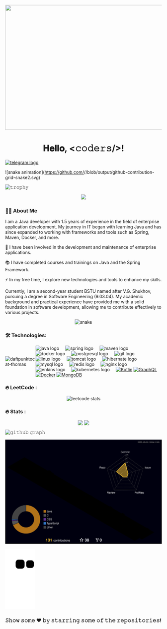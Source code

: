 <br clear="both">
<div align="center">
    <img height="400" width="800"
         src="https://gifs.obs.ru-moscow-1.hc.sbercloud.ru/4f47e4813aa2aebbe240a2e9fc56d365d48df23394574129f1bbe230e54827cc.gif"/>
</div>
<h1 align="center">𝐇𝐞𝐥𝐥𝐨, &lt;𝚌𝚘𝚍𝚎𝚛𝚜/&gt;!</h1>
 <a href="https://t.me/BodyaPryadko" target="_blank"> <img
        src="https://img.shields.io/static/v1?message=Telegram&logo=telegram&label=&color=2CA5E0&logoColor=white&labelColor=&style=for-the-badge"
        height="25" alt="telegram logo"/> </a>
</div>

![snake animation](https://github.com/<seu user name>/<seu user name>/blob/output/github-contribution-grid-snake2.svg)

![𝚝𝚛𝚘𝚙𝚑𝚢](https://github-profile-trophy.vercel.app/?username=BogdanPryadko4853&column=10&margin-w=15&margin-h=15&no-bg=true&no-frame=true&theme=juicyfresh)


<div align="center">
    <img src="https://visitor-badge.laobi.icu/badge?page_id=filimonovalexey.filimonovalexey&"/>
</div>
<h3 align="left">👩‍💻 About Me</h3>
<p align="left">
I am a Java developer with 1.5 years of experience in the field of enterprise application development. My journey in IT began with learning Java and has since expanded to working with frameworks and tools such as Spring, Maven, Docker, and more.

🔭 I have been involved in the development and maintenance of enterprise applications.

📚 I have completed courses and trainings on Java and the Spring Framework.

⚡ In my free time, I explore new technologies and tools to enhance my skills.

Currently, I am a second-year student BSTU named after V.G. Shukhov, pursuing a degree in Software Engineering (9.03.04). My academic background and practical experience have provided me with a solid foundation in software development, allowing me to contribute effectively to various projects.
</p>

<p align="center"><img width="600" src="https://media1.tenor.com/m/GfSX-u7VGM4AAAAd/coding.gif" alt="snake"/></p>
<h3 align="left">🛠 Technologies:</h3>

<div style="display: flex; align-items: center;">
<div>
    <img width="250" src="https://octodex.github.com/images/daftpunktocat-thomas.gif" alt="daftpunktocat-thomas"/>
</div>
    <div align="left">  
        <img src="https://cdn.jsdelivr.net/gh/devicons/devicon/icons/java/java-original.svg" height="40" alt="java logo" />
        <img width="12" /> 
        <img src="https://cdn.jsdelivr.net/gh/devicons/devicon/icons/spring/spring-original.svg" height="40" alt="spring logo" /> 
        <img width="12" /> 
        <img src="https://cdn.jsdelivr.net/gh/devicons/devicon/icons/maven/maven-original.svg" height="40" alt="maven logo" /> 
        <img width="12" /> 
        <img src="https://cdn.jsdelivr.net/gh/devicons/devicon/icons/docker/docker-original.svg" height="40" alt="docker logo" /> 
        <img width="12" /> 
        <img src="https://cdn.jsdelivr.net/gh/devicons/devicon/icons/postgresql/postgresql-original.svg" height="40" alt="postgresql logo" /> 
        <img width="12" /> 
        <img src="https://cdn.jsdelivr.net/gh/devicons/devicon/icons/git/git-original.svg" height="40" alt="git logo" /> 
        <img width="12" />
        <img src="https://cdn.jsdelivr.net/gh/devicons/devicon/icons/linux/linux-original.svg" height="40" alt="linux logo" /> 
        <img width="12" /> 
        <img src="https://cdn.jsdelivr.net/gh/devicons/devicon/icons/tomcat/tomcat-original.svg" height="40" alt="tomcat logo" /> 
        <img width="12" />
        <img src="https://cdn.jsdelivr.net/gh/devicons/devicon/icons/hibernate/hibernate-original.svg" height="40" alt="hibernate logo" />
        <img width="12" /> 
        <img src="https://cdn.jsdelivr.net/gh/devicons/devicon/icons/mysql/mysql-original.svg" height="40" alt="mysql logo" /> 
        <img width="12" /> 
        <img src="https://cdn.jsdelivr.net/gh/devicons/devicon/icons/redis/redis-original.svg" height="40" alt="redis logo" /> 
        <img width="12" /> 
        <img src="https://cdn.jsdelivr.net/gh/devicons/devicon/icons/nginx/nginx-original.svg" height="40" alt="nginx logo" /> 
        <img width="12" /> 
        <img src="https://cdn.jsdelivr.net/gh/devicons/devicon/icons/jenkins/jenkins-line.svg" height="40" alt="jenkins logo" /> 
        <img width="12" /> 
        <img src="https://cdn.jsdelivr.net/gh/devicons/devicon/icons/kubernetes/kubernetes-plain.svg" height="40" alt="kubernetes logo" /> 
        <img width="12" /> 
        <a href="https://kotlinlang.org/" target="_blank" rel="noreferrer"><img src="https://raw.githubusercontent.com/danielcranney/readme-generator/main/public/icons/skills/kotlin-colored.svg" width="36" height="36" alt="Kotlin" /></a>
        <a href="https://graphql.org/" target="_blank" rel="noreferrer"><img src="https://raw.githubusercontent.com/danielcranney/readme-generator/main/public/icons/skills/graphql-colored.svg" width="36" height="36" alt="GraphQL" /></a>
        <a href="https://www.docker.com/" target="_blank" rel="noreferrer"><img src="https://raw.githubusercontent.com/danielcranney/readme-generator/main/public/icons/skills/docker-colored.svg" width="36" height="36" alt="Docker" /></a>
        <a href="https://www.mongodb.com/" target="_blank" rel="noreferrer"><img src="https://raw.githubusercontent.com/danielcranney/readme-generator/main/public/icons/skills/mongodb-colored.svg" width="36" height="36" alt="MongoDB" /></a>
    </div>
</div>


<h3 align="left">🔥 LeetCode :</h3>
<div align="center"> <img src="https://leetcard.jacoblin.cool/Bogdan4853" height="220" alt="leetcode stats" /> 
</div>

<h3 align="left">🔥 Stats :</h3>
<p align="center">
    <img align="center" src="https://github-readme-stats.vercel.app/api?username=JayantGoel001&show_icons=true&hide_border=true&title_color=94b4a4&amp&icon_color=FFFFFF&amp&text_color=FFFFFF&amp&bg_color=000000&count_private=true&include_all_commits=true"/>
    <img align="center" height="195px" src="https://github-readme-stats.vercel.app/api/top-langs/?username=BogdanPryadko4853&text_color=FFFFFF&bg_color=000000&title_color=94b4a4&langs_count=15&layout=compact&hide_border=true" />
</p>

![𝚐𝚒𝚝𝚑𝚞𝚋 𝚐𝚛𝚊𝚙𝚑](https://github-readme-activity-graph.vercel.app/graph?username=BogdanPryadko4853&theme=react-dark&hide_border=true&area=true)

![3D Profile](profile-3d-contrib/profile-night-rainbow.svg)


![𝙶𝚒𝚝𝚑𝚞𝚋 𝙲𝚘𝚗𝚝𝚛𝚒𝚋𝚞𝚝𝚒𝚘𝚗 𝙶𝚛𝚊𝚙𝚑](github-contribution-grid-snake.svg)


### 𝚂𝚑𝚘𝚠 𝚜𝚘𝚖𝚎 ❤️ 𝚋𝚢 𝚜𝚝𝚊𝚛𝚛𝚒𝚗𝚐 𝚜𝚘𝚖𝚎 𝚘𝚏 𝚝𝚑𝚎 𝚛𝚎𝚙𝚘𝚜𝚒𝚝𝚘𝚛𝚒𝚎𝚜!

</div>
